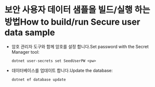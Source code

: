 # <a name="how-to-buildrun-secure-user-data-sample"></a><span data-ttu-id="d04b9-101">보안 사용자 데이터 샘플을 빌드/실행 하는 방법</span><span class="sxs-lookup"><span data-stu-id="d04b9-101">How to build/run Secure user data sample</span></span>

* <span data-ttu-id="d04b9-102">암호 관리자 도구와 함께 암호를 설정 합니다.</span><span class="sxs-lookup"><span data-stu-id="d04b9-102">Set password with the Secret Manager tool:</span></span>

  `dotnet user-secrets set SeedUserPW <pw>`

* <span data-ttu-id="d04b9-103">데이터베이스를 업데이트 합니다.</span><span class="sxs-lookup"><span data-stu-id="d04b9-103">Update the database:</span></span>

    `dotnet ef database update`
